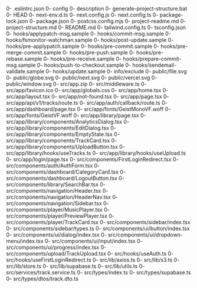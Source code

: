 ﻿0- .eslintrc.json
0- config
0- description
0- generate-project-structure.bat
0- HEAD
0- next-env.d.ts
0- next.config.js
0- next.config.ts
0- package-lock.json
0- package.json
0- postcss.config.mjs
0- project-readme.md
0- project-structure.md
0- README.md
0- tailwind.config.ts
0- tsconfig.json
0- hooks/applypatch-msg.sample
0- hooks/commit-msg.sample
0- hooks/fsmonitor-watchman.sample
0- hooks/post-update.sample
0- hooks/pre-applypatch.sample
0- hooks/pre-commit.sample
0- hooks/pre-merge-commit.sample
0- hooks/pre-push.sample
0- hooks/pre-rebase.sample
0- hooks/pre-receive.sample
0- hooks/prepare-commit-msg.sample
0- hooks/push-to-checkout.sample
0- hooks/sendemail-validate.sample
0- hooks/update.sample
0- info/exclude
0- public/file.svg
0- public/globe.svg
0- public/next.svg
0- public/vercel.svg
0- public/window.svg
0- src/app.zip
0- src/middleware.ts
0- src/app/favicon.ico
0- src/app/globals.css
0- src/app/home.tsx
0- src/app/layout.tsx
0- src/app/not-found.tsx
0- src/app/page.tsx
0- src/app/api/v1/tracks/route.ts
0- src/app/auth/callback/route.ts
0- src/app/dashboard/page.tsx
0- src/app/fonts/GeistMonoVF.woff
0- src/app/fonts/GeistVF.woff
0- src/app/library/page.tsx
0- src/app/library/components/AnalyticsDialog.tsx
0- src/app/library/components/EditDialog.tsx
0- src/app/library/components/EmptyState.tsx
0- src/app/library/components/TrackCard.tsx
0- src/app/library/components/UploadButton.tsx
0- src/app/library/hooks/useTracks.ts
0- src/app/library/hooks/useUpload.ts
0- src/app/login/page.tsx
0- src/components/FirstLoginRedirect.tsx
0- src/components/auth/AuthForm.tsx
0- src/components/dashboard/CategoryCard.tsx
0- src/components/dashboard/LogoutButton.tsx
0- src/components/library/SearchBar.tsx
0- src/components/navigation/Header.tsx
0- src/components/navigation/HeaderNav.tsx
0- src/components/navigation/Sidebar.tsx
0- src/components/player/MusicPlayer.tsx
0- src/components/player/PreviewPlayer.tsx
0- src/components/player/TrackCard.tsx
0- src/components/sidebar/index.tsx
0- src/components/sidebar/types.ts
0- src/components/ui/button/index.tsx
0- src/components/ui/dialog/index.tsx
0- src/components/ui/dropdown-menu/index.tsx
0- src/components/ui/input/index.tsx
0- src/components/ui/progress/index.tsx
0- src/components/upload/TrackUpload.tsx
0- src/hooks/useAuth.ts
0- src/hooks/useFirstLoginRedirect.ts
0- src/lib/axios.ts
0- src/lib/s3.ts
0- src/lib/store.ts
0- src/lib/supabase.ts
0- src/lib/utils.ts
0- src/services/track.service.ts
0- src/types/index.ts
0- src/types/supabase.ts
0- src/types/dtos/track.dto.ts
